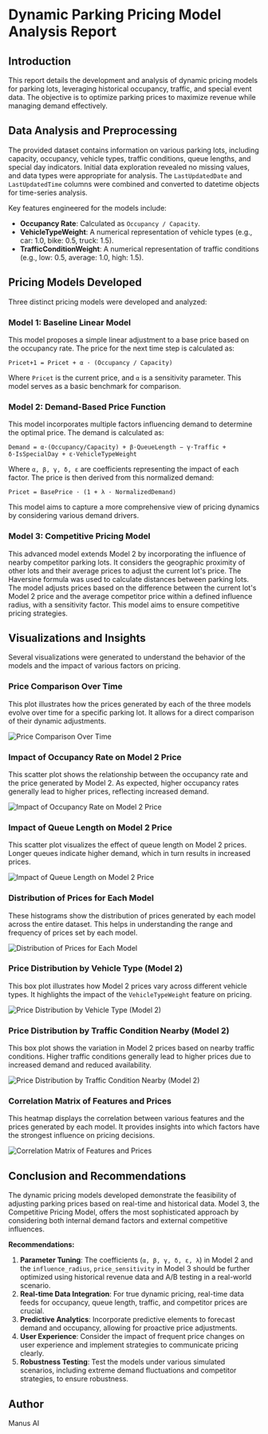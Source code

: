 # Dynamic Parking Pricing Model Analysis Report

## Introduction

This report details the development and analysis of dynamic pricing models for parking lots, leveraging historical occupancy, traffic, and special event data. The objective is to optimize parking prices to maximize revenue while managing demand effectively.

## Data Analysis and Preprocessing

The provided dataset contains information on various parking lots, including capacity, occupancy, vehicle types, traffic conditions, queue lengths, and special day indicators. Initial data exploration revealed no missing values, and data types were appropriate for analysis. The `LastUpdatedDate` and `LastUpdatedTime` columns were combined and converted to datetime objects for time-series analysis.

Key features engineered for the models include:
- **Occupancy Rate**: Calculated as `Occupancy / Capacity`.
- **VehicleTypeWeight**: A numerical representation of vehicle types (e.g., car: 1.0, bike: 0.5, truck: 1.5).
- **TrafficConditionWeight**: A numerical representation of traffic conditions (e.g., low: 0.5, average: 1.0, high: 1.5).

## Pricing Models Developed

Three distinct pricing models were developed and analyzed:

### Model 1: Baseline Linear Model

This model proposes a simple linear adjustment to a base price based on the occupancy rate. The price for the next time step is calculated as: 

`Pricet+1 = Pricet + α · (Occupancy / Capacity)`

Where `Pricet` is the current price, and `α` is a sensitivity parameter. This model serves as a basic benchmark for comparison.

### Model 2: Demand-Based Price Function

This model incorporates multiple factors influencing demand to determine the optimal price. The demand is calculated as:

`Demand = α·(Occupancy/Capacity) + β·QueueLength − γ·Traffic + δ·IsSpecialDay + ε·VehicleTypeWeight`

Where `α, β, γ, δ, ε` are coefficients representing the impact of each factor. The price is then derived from this normalized demand:

`Pricet = BasePrice · (1 + λ · NormalizedDemand)`

This model aims to capture a more comprehensive view of pricing dynamics by considering various demand drivers.

### Model 3: Competitive Pricing Model

This advanced model extends Model 2 by incorporating the influence of nearby competitor parking lots. It considers the geographic proximity of other lots and their average prices to adjust the current lot's price. The Haversine formula was used to calculate distances between parking lots. The model adjusts prices based on the difference between the current lot's Model 2 price and the average competitor price within a defined influence radius, with a sensitivity factor. This model aims to ensure competitive pricing strategies.

## Visualizations and Insights

Several visualizations were generated to understand the behavior of the models and the impact of various factors on pricing.

### Price Comparison Over Time

This plot illustrates how the prices generated by each of the three models evolve over time for a specific parking lot. It allows for a direct comparison of their dynamic adjustments.

![Price Comparison Over Time](price_comparison_over_time.png)

### Impact of Occupancy Rate on Model 2 Price

This scatter plot shows the relationship between the occupancy rate and the price generated by Model 2. As expected, higher occupancy rates generally lead to higher prices, reflecting increased demand.

![Impact of Occupancy Rate on Model 2 Price](occupancy_impact_model2.png)

### Impact of Queue Length on Model 2 Price

This scatter plot visualizes the effect of queue length on Model 2 prices. Longer queues indicate higher demand, which in turn results in increased prices.

![Impact of Queue Length on Model 2 Price](queue_impact_model2.png)

### Distribution of Prices for Each Model

These histograms show the distribution of prices generated by each model across the entire dataset. This helps in understanding the range and frequency of prices set by each model.

![Distribution of Prices for Each Model](price_distribution.png)

### Price Distribution by Vehicle Type (Model 2)

This box plot illustrates how Model 2 prices vary across different vehicle types. It highlights the impact of the `VehicleTypeWeight` feature on pricing.

![Price Distribution by Vehicle Type (Model 2)](price_by_vehicletype_model2.png)

### Price Distribution by Traffic Condition Nearby (Model 2)

This box plot shows the variation in Model 2 prices based on nearby traffic conditions. Higher traffic conditions generally lead to higher prices due to increased demand and reduced availability.

![Price Distribution by Traffic Condition Nearby (Model 2)](price_by_trafficcondition_model2.png)

### Correlation Matrix of Features and Prices

This heatmap displays the correlation between various features and the prices generated by each model. It provides insights into which factors have the strongest influence on pricing decisions.

![Correlation Matrix of Features and Prices](correlation_heatmap.png)

## Conclusion and Recommendations

The dynamic pricing models developed demonstrate the feasibility of adjusting parking prices based on real-time and historical data. Model 3, the Competitive Pricing Model, offers the most sophisticated approach by considering both internal demand factors and external competitive influences. 

**Recommendations:**

1.  **Parameter Tuning**: The coefficients (`α, β, γ, δ, ε, λ`) in Model 2 and the `influence_radius`, `price_sensitivity` in Model 3 should be further optimized using historical revenue data and A/B testing in a real-world scenario.
2.  **Real-time Data Integration**: For true dynamic pricing, real-time data feeds for occupancy, queue length, traffic, and competitor prices are crucial.
3.  **Predictive Analytics**: Incorporate predictive elements to forecast demand and occupancy, allowing for proactive price adjustments.
4.  **User Experience**: Consider the impact of frequent price changes on user experience and implement strategies to communicate pricing clearly.
5.  **Robustness Testing**: Test the models under various simulated scenarios, including extreme demand fluctuations and competitor strategies, to ensure robustness.

## Author

Manus AI



